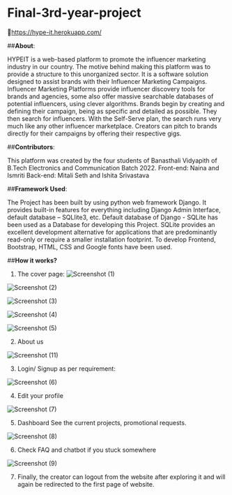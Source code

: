 
# Final-3rd-year-project

📌https://hype-it.herokuapp.com/

##**About**: 

HYPEIT is a web-based platform to promote the influencer marketing industry in our country. The motive behind making this platform was to provide a structure to this unorganized sector. It is a software solution designed to assist brands with their Influencer Marketing Campaigns. Influencer Marketing Platforms provide influencer discovery tools for brands and agencies, some also offer massive searchable databases of potential influencers, using clever algorithms. Brands begin by creating and defining their campaign, being as specific and detailed as possible. They then search for influencers. With the Self-Serve plan, the search runs very much like any other influencer marketplace. Creators can pitch to brands directly for their campaigns by offering their respective gigs.

##**Contributors**: 

This platform was created by the four students of Banasthali Vidyapith of B.Tech Electronics and Communication Batch 2022.
Front-end: Naina and Ismriti
Back-end: Mitali Seth and Ishita Srivastava

##**Framework Used**:

The Project has been built by using python web framework Django. It provides built-in features for everything including Django Admin Interface, default database – SQLlite3, etc. Default database of Django - SQLite has been used as a Database for developing this Project. SQLite provides an excellent development alternative for applications that are predominantly read-only or require a smaller installation footprint. To develop Frontend, Bootstrap, HTML, CSS and Google fonts have been used.



##**How it works?**
1.	The cover page:
![Screenshot (1)](https://user-images.githubusercontent.com/62712945/124961027-98ba4000-e03a-11eb-942f-0660454b253c.png)

![Screenshot (2)](https://user-images.githubusercontent.com/62712945/124961080-a8d21f80-e03a-11eb-9375-85477d0e6980.png)

![Screenshot (3)](https://user-images.githubusercontent.com/62712945/124961087-abcd1000-e03a-11eb-9c2b-98b5691259e7.png)

![Screenshot (4)](https://user-images.githubusercontent.com/62712945/124961099-ad96d380-e03a-11eb-9188-9310f38d5653.png)

![Screenshot (5)](https://user-images.githubusercontent.com/62712945/124961107-af609700-e03a-11eb-8391-966b69835833.png)

2.	About us

![Screenshot (11)](https://user-images.githubusercontent.com/62712945/124961133-b5ef0e80-e03a-11eb-9fe3-fed4880f1731.png)

 
3.	Login/ Signup as per requirement:

![Screenshot (6)](https://user-images.githubusercontent.com/62712945/124961151-bbe4ef80-e03a-11eb-978b-de724f271249.png)

4.	Edit your profile

 ![Screenshot (7)](https://user-images.githubusercontent.com/62712945/124961161-be474980-e03a-11eb-9f63-4c294aa9e87b.png)


5.	Dashboard
See the current projects, promotional requests.

![Screenshot (8)](https://user-images.githubusercontent.com/62712945/124961169-c2736700-e03a-11eb-9a14-f57e39d3bb21.png)

 

6.	Check FAQ and chatbot if you stuck somewhere
   
   ![Screenshot (9)](https://user-images.githubusercontent.com/62712945/124961176-c3a49400-e03a-11eb-9394-9ac3b3d150fc.png)


7.	Finally, the creator can logout from the website after exploring it and will again be redirected to the first page of website.
